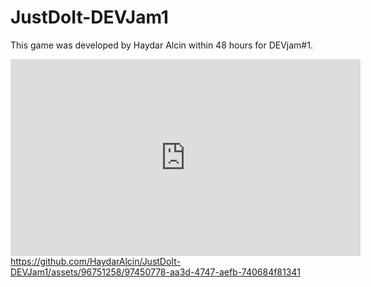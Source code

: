 # JustDoIt-DEVJam1
This game was developed by Haydar Alcin within 48 hours for DEVjam#1.

[<iframe width="560" height="315" src="https://www.youtube.com/embed/Y_CM4NPZYoc?si=-WZXnPy34S47HbNV" frameborder="0" allowfullscreen></iframe>](https://github.com/HaydarAlcin/JustDoIt-DEVJam1/assets/96751258/97450778-aa3d-4747-aefb-740684f81341)https://github.com/HaydarAlcin/JustDoIt-DEVJam1/assets/96751258/97450778-aa3d-4747-aefb-740684f81341

